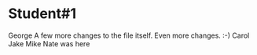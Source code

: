 # Student#1
George
A few more changes to the file itself.
Even more changes. :-)
Carol
Jake 
Mike 
Nate was here